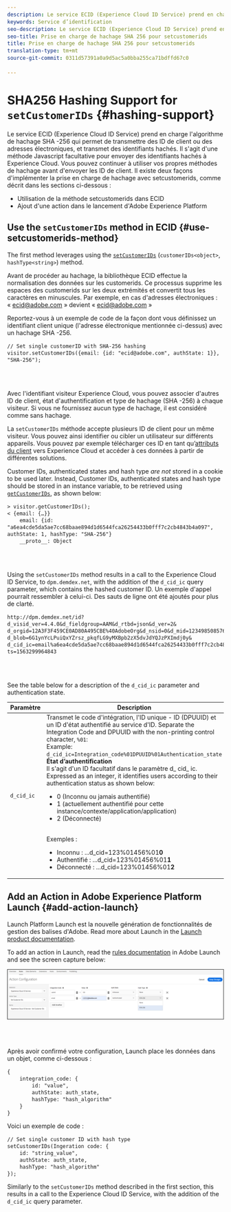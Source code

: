 ```yaml
---
description: Le service ECID (Experience Cloud ID Service) prend en charge l'algorithme de hachage SHA -256 qui permet de transmettre des ID de client ou des adresses électroniques, et transmet des identifiants hachés. Il s'agit d'une méthode Javascript facultative pour envoyer des identifiants hachés à Experience Cloud. Vous pouvez continuer à utiliser vos propres méthodes de hachage avant d'envoyer les ID de client.
keywords: Service d’identification
seo-description: Le service ECID (Experience Cloud ID Service) prend en charge l'algorithme de hachage SHA -256 qui permet de transmettre des ID de client ou des adresses électroniques, et transmet des identifiants hachés. Il s'agit d'une méthode Javascript facultative pour envoyer des identifiants hachés à Experience Cloud. Vous pouvez continuer à utiliser vos propres méthodes de hachage avant d'envoyer les ID de client.
seo-title: Prise en charge de hachage SHA 256 pour setcustomerids
title: Prise en charge de hachage SHA 256 pour setcustomerids
translation-type: tm+mt
source-git-commit: 0311d57391a0a9d5ac5a0bba255ca71bdffd67c0

---
```



# SHA256 Hashing Support for `setCustomerIDs` {#hashing-support}

Le service ECID (Experience Cloud ID Service) prend en charge l'algorithme de hachage SHA -256 qui permet de transmettre des ID de client ou des adresses électroniques, et transmet des identifiants hachés. Il s'agit d'une méthode Javascript facultative pour envoyer des identifiants hachés à Experience Cloud. Vous pouvez continuer à utiliser vos propres méthodes de hachage avant d'envoyer les ID de client.
Il existe deux façons d'implémenter la prise en charge de hachage avec setcustomerids, comme décrit dans les sections ci-dessous :

* Utilisation de la méthode setcustomerids dans ECID
* Ajout d'une action dans le lancement d'Adobe Experience Platform

## Use the `setCustomerIDs` method in ECID {#use-setcustomerids-method}

The first method leverages using the [`setCustomerIDs`](/help/library/get-set/setcustomerids.md) (`customerIDs<object>`, `hashType<string>`) method.

Avant de procéder au hachage, la bibliothèque ECID effectue la normalisation des données sur les customerids. Ce processus supprime les espaces des customerids sur les deux extrémités et convertit tous les caractères en minuscules. Par exemple, en cas d'adresses électroniques : « ecid@adobe.com » devient « ecid@adobe.com »

Reportez-vous à un exemple de code de la façon dont vous définissez un identifiant client unique (l'adresse électronique mentionnée ci-dessus) avec un hachage SHA -256.

```
// Set single customerID with SHA-256 hashing
visitor.setCustomerIDs({email: {id: "ecid@adobe.com", authState: 1}}, "SHA-256");
```

<br> 

Avec l'identifiant visiteur Experience Cloud, vous pouvez associer d'autres ID de client, état d'authentification et type de hachage (SHA -256) à chaque visiteur. Si vous ne fournissez aucun type de hachage, il est considéré comme sans hachage.

La `setCustomerIDs` méthode accepte plusieurs ID de client pour un même visiteur. Vous pouvez ainsi identifier ou cibler un utilisateur sur différents appareils. Vous pouvez par exemple télécharger ces ID en tant qu’[attributs du client](https://docs.adobe.com/content/help/en/core-services/interface/customer-attributes/attributes.html) vers Experience Cloud et accéder à ces données à partir de différentes solutions.

Customer IDs, authenticated states and hash type *are not* stored in a cookie to be used later. Instead, Customer IDs, authenticated states and hash type should be stored in an instance variable, to be retrieved using [`getCustomerIDs`](/help/library/get-set/getcustomerids.md), as shown below:

```
> visitor.getCustomerIDs();
< {email: {…}}
    email: {id: "a6ea4cde5da5ae7cc68baae894d1d6544fca26254433b0fff7c2cb4843b4a097", authState: 1, hashType: "SHA-256"}
    __proto__: Object
```

<br> 

Using the `setCustomerIDs` method results in a call to the Experience Cloud ID Service, to `dpm.demdex.net`, with the addition of the `d_cid_ic` query parameter, which contains the hashed customer ID. Un exemple d'appel pourrait ressembler à celui-ci. Des sauts de ligne ont été ajoutés pour plus de clarté.

```
http://dpm.demdex.net/id?d_visid_ver=4.4.0&d_fieldgroup=AAM&d_rtbd=json&d_ver=2&
d_orgid=12A3F3F459CE0AD80A495CBE%40AdobeOrg&d_nsid=0&d_mid=12349850857640731290890207735189050123&
d_blob=6G1ynYcLPuiQxYZrsz_pkqfLG9yMXBpb2zX5dvJdYQJzPXImdj0y&
d_cid_ic=email%a6ea4cde5da5ae7cc68baae894d1d6544fca26254433b0fff7c2cb4843b4a097%011&
ts=1563299964843
```

<br> 

See the table below for a description of the `d_cid_ic` parameter and authentication state.

| Paramètre | Description |
|------------|----------|
| `d_cid_ic` | Transmet le code d'intégration, l'ID unique - ID (DPUUID) et un ID d'état authentifié au service d'ID. Separate the Integration Code and DPUUID with the non-printing control character, <code>%01</code>: <br> Example: <code>d_cid_ic=Integration_code%01DPUUID%01Authentication_state</code> <br> <b>État d’authentification</b> <br> Il s'agit d'un ID facultatif dans le paramètre d_ cid_ ic. Expressed as an integer, it identifies users according to their authentication status as shown below: <br> <ul><li>0 (Inconnu ou jamais authentifié)</li><li>1 (actuellement authentifié pour cette instance/contexte/application/application)</li><li>2 (Déconnecté)</li></ul> <br>Exemples :<br> <ul><li>Inconnu : ...d_cid=123%01456%01<b>0</b></li><li>Authentifié : ...d_cid=123%01456%01<b>1</b></li><li>Déconnecté : ...d_cid=123%01456%01<b>2</b></li></ul> |

## Add an Action in Adobe Experience Platform Launch {#add-action-launch}

Launch Platform Launch est la nouvelle génération de fonctionnalités de gestion des balises d'Adobe. Read more about Launch in the [Launch product documentation](https://docs.adobe.com/content/help/en/launch/using/overview.html).

To add an action in Launch, read the [rules documentation](https://docs.adobe.com/help/en/launch/using/reference/manage-resources/rules.html) in Adobe Launch and see the screen capture below:

![](/help/reference/assets/hashing-support.png)

<br> 

Après avoir confirmé votre configuration, Launch place les données dans un objet, comme ci-dessous :

```
{
    integration_code: {
        id: "value",
        authState: auth_state,
        hashType: "hash_algorithm"
    }
}
```

Voici un exemple de code :

```
// Set single customer ID with hash type
setCustomerIDs(Ingeration code: {
    id: "string_value",
    authState: auth_state,
    hashType: "hash_algorithm"
});
```

Similarly to the `setCustomerIDs` method described in the first section, this results in a call to the Experience Cloud ID Service, with the addition of the `d_cid_ic` query parameter.